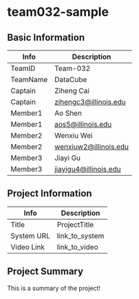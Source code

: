 # team032-sample

## Basic Information

|   Info      |        Description     |
| ----------- | ---------------------- |
| TeamID      |        Team-032        |
| TeamName    |        DataCube        |
| Captain     |        Ziheng Cai      |
| Captain     |  zihengc3@illinois.edu |
| Member1     |        Ao Shen         |
| Member1     |    aos5@illinois.edu   |
| Member2     |        Wenxiu Wei      |
| Member2     |  wenxiuw2@illinois.edu |
| Member3     |        Jiayi Gu        |
| Member3     |  jiayigu4@illinois.edu |

## Project Information

|   Info      |        Description     |
| ----------- | ---------------------- |
|  Title      |       ProjectTitle     |
| System URL  |      link_to_system    |
| Video Link  |      link_to_video     |

## Project Summary

This is a summary of the project!
